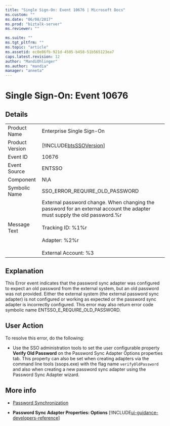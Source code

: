 ```yaml
---
title: "Single Sign-On: Event 10676 | Microsoft Docs"
ms.custom: ""
ms.date: "06/08/2017"
ms.prod: "biztalk-server"
ms.reviewer: ""

ms.suite: ""
ms.tgt_pltfrm: ""
ms.topic: "article"
ms.assetid: ec0e86fb-921d-4505-b458-51b565123ea7
caps.latest.revision: 12
author: "MandiOhlinger"
ms.author: "mandia"
manager: "anneta"
---
```

# Single Sign-On: Event 10676
## Details  

|                 |                                                                                                                                                                                                                   |
|-----------------|-------------------------------------------------------------------------------------------------------------------------------------------------------------------------------------------------------------------|
|  Product Name   |                                                                                             Enterprise Single Sign-On                                                                                             |
| Product Version |                                                                            [!INCLUDE[btsSSOVersion](../includes/btsssoversion-md.md)]                                                                             |
|    Event ID     |                                                                                                       10676                                                                                                       |
|  Event Source   |                                                                                                      ENTSSO                                                                                                       |
|    Component    |                                                                                                        N\A                                                                                                        |
|  Symbolic Name  |                                                                                          SSO_ERROR_REQUIRE_OLD_PASSWORD                                                                                           |
|  Message Text   | External password change. When changing the password for an external account the adapter must supply the old password.%r<br /><br /> Tracking ID: %1%r<br /><br /> Adapter: %2%r<br /><br /> External Account: %3 |

## Explanation  
 This Error event indicates that the password sync adapter was configured to expect an old password from the external system, but an old password was not provided. Either the external system (the external password sync adapter) is not configured or working as expected or the password sync adapter is incorrectly configured. This error may also return error code symbolic name ENTSSO_E_REQUIRE_OLD_PASSWORD.  

## User Action  
 To resolve this error, do the following:  

-   Use the SSO administration tools to set the user configurable property **Verify Old Password** on the Password Sync Adapter Options properties tab. This property can also be set when creating adapters via the command line tools (ssops.exe) with the flag name `verifyOldPassword` and also when creating a new password sync adapter using the Password Sync Adapter wizard.  

## More info

- [Password Synchronization](../core/password-synchronization2.md)  

- **Password Sync Adapter Properties: Options** [!INCLUDE[ui-guidance-developers-reference](../includes/ui-guidance-developers-reference.md)]
